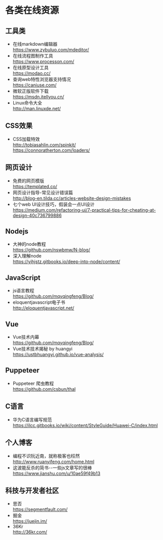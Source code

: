 # 各类在线资源


## 工具类 ##

 - 在线markdown编辑器  
    https://www.zybuluo.com/mdeditor/
 - 在线流程图制作工具  
    https://www.processon.com/
 - 在线原型设计工具  
    https://modao.cc/
 - 查询web特性浏览器支持情况  
    https://caniuse.com/
 - 微软正版软件下载  
    https://msdn.itellyou.cn/
 - Linux命令大全  
    http://man.linuxde.net/
    

## CSS效果 ##

 - CSS加载特效  
    http://tobiasahlin.com/spinkit/  
    https://connoratherton.com/loaders/
    

## 网页设计 ##

 - 免费的网页模版  
 https://templated.co/
 - 网页设计指导-常见设计错误篇  
 http://blog-en.tilda.cc/articles-website-design-mistakes
 - 七个web UI设计技巧，假装会一点UI设计  
 https://medium.com/refactoring-ui/7-practical-tips-for-cheating-at-design-40c736799886
 

## Nodejs ##

 - 大神的node教程  
 https://github.com/nswbmw/N-blog/
 - 深入理解node  
 https://yjhjstz.gitbooks.io/deep-into-node/content/
 

## JavaScript ##

 - js语言教程  
 https://github.com/mqyqingfeng/Blog/
 - eloquentjavascript电子书  
 http://eloquentjavascript.net/
 
 
 ## Vue ##
 - Vue技术内幕  
 https://github.com/mqyqingfeng/Blog/
  - Vue技术技术揭秘  by huangyi   
 https://ustbhuangyi.github.io/vue-analysis/
 
 
## Puppeteer ##  
- Puppeteer  爬虫教程  
https://github.com/csbun/thal
 
 
## C语言 ##
  - 华为C语言编写规范  
  https://ilcc.gitbooks.io/wiki/content/StyleGuide/Huawei-C/index.html
  
  
## 个人博客 ##
- 编程不识阮近南，就称极客也枉然  
http://www.ruanyifeng.com/home.html
- 这波能反杀的简书--一些js文章写的很棒  
https://www.jianshu.com/u/10ae59f49b13


## 科技与开发者社区 ##
- 思否  
https://segmentfault.com/
- 掘金  
https://juejin.im/
- 36Kr  
http://36kr.com/

 
